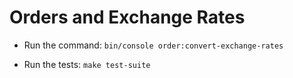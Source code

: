 # Orders and Exchange Rates

* Run the command: `bin/console order:convert-exchange-rates`

* Run the tests: `make test-suite`
